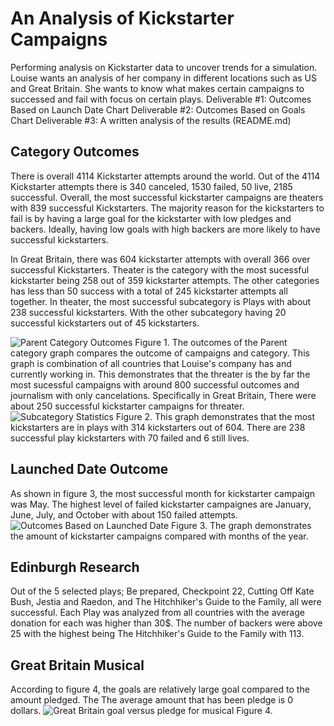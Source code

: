 # An Analysis of Kickstarter Campaigns
Performing analysis on Kickstarter data to uncover trends for a simulation. Louise wants an analysis of her company in different locations such as US and Great Britain. She wants to know what makes certain campaigns to successed and fail with focus on certain plays. 
Deliverable #1: Outcomes Based on Launch Date Chart
Deliverable #2: Outcomes Based on Goals Chart
Deliverable #3: A written analysis of the results (README.md)

## Category Outcomes
There is overall 4114 Kickstarter attempts around the world. Out of the 4114 Kickstarter attempts there is 340 canceled, 1530 failed, 50 live, 2185 successful. Overall, the most successful kickstarter campaigns are theaters with 839 successful Kickstarters. The majority reason for the kickstarters to fail is by having a large goal for the kickstarter with low pledges and backers. Ideally, having low goals with high backers are more likely to have successful kickstarters. 

In Great Britain, there was 604 kickstarter attempts with overall 366 over successful Kickstarters. Theater is the category with the most sucessful kickstarter being 258 out of 359 kickstarter attempts. The other categories has less than 50 success with a total of 245 kickstarter attempts all together. In theater, the most successful subcategory is Plays with about 238 successful kickstarters. With the other subcategory having 20 successful kickstarters out of 45 kickstarters. 

![Parent Category Outcomes](https://user-images.githubusercontent.com/110945895/185937347-8e370f08-1689-4931-bf76-0ad6d0c8023f.png)
Figure 1. The outcomes of the Parent category graph compares the outcome of  campaigns and category. This graph is combination of all countries that Louise's company has and currently working in. This demonstrates that the threater is the by far the most sucessful campaigns with around 800 successful outcomes and journalism with only cancelations. Specifically in Great Britain, There were about 250 successful kickstarter campaigns for threater. 
![Subcategory Statistics](https://user-images.githubusercontent.com/110945895/185940934-42c6e19a-aa89-44ed-8834-d73d4ad5d1d2.png)
Figure 2. This graph demonstrates that the most kickstarters are in plays with 314 kickstarters out of 604. There are 238 successful play kickstarters with 70 failed and 6 still lives. 
## Launched Date Outcome
As shown in figure 3, the most successful month for kickstarter campaign was May. The highest level of failed kickstarter campaignes are January, June, July, and October with about 150 failed attempts. 
![Outcomes Based on Launched Date](https://user-images.githubusercontent.com/110945895/185937500-465849a0-e94f-41f5-a577-07108d329b1b.png)
Figure 3. The graph demonstrates the amount of kickstarter campaigns compared with months of the year. 

## Edinburgh Research
Out of the 5 selected plays; Be prepared, Checkpoint 22, Cutting Off Kate Bush, Jestia and Raedon, and The Hitchhiker's Guide to the Family, all were successful. Each Play was analyzed from all countries with the average donation for each was higher than 30$. The number of backers were above 25 with the highest being The Hitchhiker's Guide to the Family with 113. 
## Great Britain Musical
According to figure 4, the goals are relatively large goal compared to the amount pledged. The  The average amount that has been pledge is 0 dollars. 
![Great Britain goal versus pledge for musical](https://user-images.githubusercontent.com/110945895/185940997-a288109a-9dcc-494d-84c2-1a2c5ef8379f.png)
Figure 4. 
